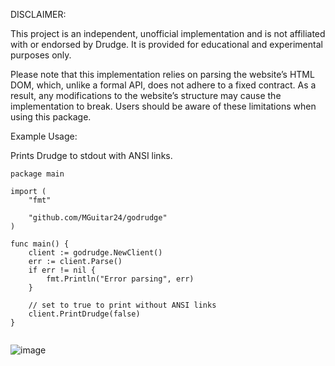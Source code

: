 DISCLAIMER:

This project is an independent, unofficial implementation and is not affiliated with or endorsed by Drudge. It is provided for educational and experimental purposes only.

Please note that this implementation relies on parsing the website’s HTML DOM, which, unlike a formal API, does not adhere to a fixed contract. As a result, any modifications to the website’s structure may cause the implementation to break. Users should be aware of these limitations when using this package.

Example Usage:

Prints Drudge to stdout with ANSI links.

```
package main

import (
	"fmt"

	"github.com/MGuitar24/godrudge"
)

func main() {
	client := godrudge.NewClient()
	err := client.Parse()
	if err != nil {
		fmt.Println("Error parsing", err)
	}
	
	// set to true to print without ANSI links
	client.PrintDrudge(false)
}


```

![image](https://github.com/user-attachments/assets/58a0f545-3f1a-480d-8106-ebf3425b502d)


